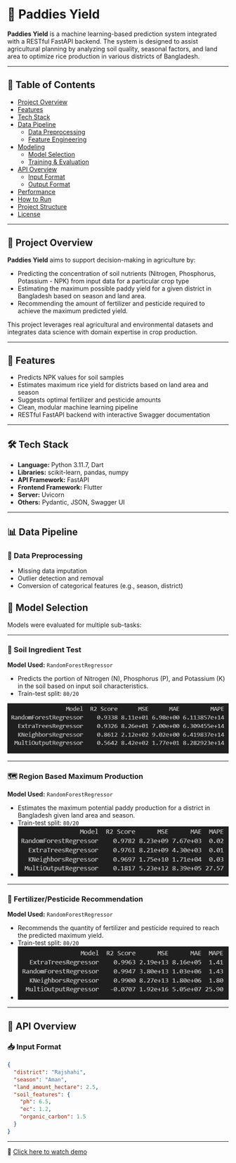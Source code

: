 # 🌾 Paddies Yield

**Paddies Yield** is a machine learning-based prediction system integrated with a RESTful FastAPI backend. The system is designed to assist agricultural planning by analyzing soil quality, seasonal factors, and land area to optimize rice production in various districts of Bangladesh.

---

## 📌 Table of Contents

- [Project Overview](#project-overview)
- [Features](#features)
- [Tech Stack](#tech-stack)
- [Data Pipeline](#data-pipeline)
  - [Data Preprocessing](#data-preprocessing)
  - [Feature Engineering](#feature-engineering)
- [Modeling](#modeling)
  - [Model Selection](#model-selection)
  - [Training & Evaluation](#training--evaluation)
- [API Overview](#api-overview)
  - [Input Format](#input-format)
  - [Output Format](#output-format)
- [Performance](#performance)
- [How to Run](#how-to-run)
- [Project Structure](#project-structure)
- [License](#license)

---

## 📖 Project Overview

**Paddies Yield** aims to support decision-making in agriculture by:
- Predicting the concentration of soil nutrients (Nitrogen, Phosphorus, Potassium - NPK) from input data for a particular crop type
- Estimating the maximum possible paddy yield for a given district in Bangladesh based on season and land area.
- Recommending the amount of fertilizer and pesticide required to achieve the maximum predicted yield.

This project leverages real agricultural and environmental datasets and integrates data science with domain expertise in crop production.

---

## 🚀 Features

- Predicts NPK values for soil samples
- Estimates maximum rice yield for districts based on land area and season
- Suggests optimal fertilizer and pesticide amounts
- Clean, modular machine learning pipeline
- RESTful FastAPI backend with interactive Swagger documentation

---

## 🛠 Tech Stack

- **Language:** Python 3.11.7, Dart
- **Libraries:** scikit-learn, pandas, numpy 
- **API Framework:** FastAPI
- **Frontend Framework:** Flutter  
- **Server:** Uvicorn  
- **Others:** Pydantic, JSON, Swagger UI

---

## 📊 Data Pipeline

### 🧹 Data Preprocessing

- Missing data imputation
- Outlier detection and removal
- Conversion of categorical features (e.g., season, district)

## 📌 Model Selection

Models were evaluated for multiple sub-tasks:

---

### 🧪 Soil Ingredient Test  
**Model Used:** `RandomForestRegressor`  
- Predicts the portion of Nitrogen (N), Phosphorus (P), and Potassium (K) in the soil based on input soil characteristics.
- Train-test split: `80/20`

 ![Soil Ingredient Prediction](assets/soil_ingredient_test.png)

---

### 🗺️ Region Based Maximum Production  
**Model Used:** `RandomForestRegressor`  
- Estimates the maximum potential paddy production for a district in Bangladesh given land area and season.
- Train-test split: `80/20`
- ![Region Yield Prediction](assets/maximum_production.png)

---

### 🌿 Fertilizer/Pesticide Recommendation  
**Model Used:** `RandomForestRegressor` 
- Recommends the quantity of fertilizer and pesticide required to reach the predicted maximum yield.
- Train-test split: `80/20`
- ![Fertilizer Recommendation](assets/fertilizer_pesticides.png)

---

## 🔗 API Overview

### 📥 Input Format

```json
{
  "district": "Rajshahi",
  "season": "Aman",
  "land_amount_hectare": 2.5,
  "soil_features": {
    "ph": 6.5,
    "ec": 1.2,
    "organic_carbon": 1.5
  }
}
```

---

🎥 [Click here to watch demo](https://drive.google.com/file/d/1Or7wS_EG-0u5zYQWcEdlrTYJ365a3uq4/view?usp=sharing)

